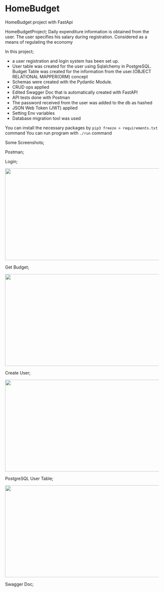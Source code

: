 # HomeBudget
HomeBudget project with FastApi

HomeBudgetProject; Daily expenditure information is obtained from the user. The user specifies his salary during registration. Considered as a means of regulating the economy


In this project;
- a user registration and login system has been set up.
- User table was created for the user using Sqlalchemy in PostgreSQL. Budget Table was created for the information from the user.(OBJECT RELATIONAL MAPPER(ORM) concept
- Schemas were created with the Pydantic Module. 
- CRUD ops applied
- Edited Swagger Doc that is automatically created with FastAPI
- API tests done with Postman
- The password received from the user was added to the db as hashed
- JSON Web Token (JWT)  applied
- Setting Env variables
- Database migration tool was used

You can install the necessary packages by ```pip3 freeze > requirements.txt``` command
You can run program with ```./run``` command

Some Screenshots;

Postman;

Login;

<img src="https://user-images.githubusercontent.com/75543671/169335476-b6902b1e-c3a9-44b8-aee7-04418c2b7728.png" width="1000" height="300"/>

Get Budget;

<img src="https://user-images.githubusercontent.com/75543671/169335861-a78cc814-39bf-429f-b4cf-33df49bb0f81.png" width="1000" height="300"/>

Create User;

<img src="https://user-images.githubusercontent.com/75543671/169336080-7af31a06-c6cc-4826-858b-ff116b7843e7.png" width="1000" height="300"/>


PostgreSQL User Table;

<img src="https://user-images.githubusercontent.com/75543671/169336257-15aaca6c-2078-4fac-a4eb-f171766cc33d.png" width="1000" height="300"/>


Swagger Doc;

